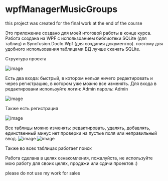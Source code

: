# wpfManagerMusicGroups
this project was created for the final work at the end of the course

Это приложение создано для моей итоговой работы в конце курса. 
Работа создана на WPF с использоанием библиотеки SQLite (для таблиц) и Syncfusion.DocIo.Wpf (для создания документов). поэтому для удобного использования таблицами БД лучше скачать SQLite.

Структура проекта

![image](https://user-images.githubusercontent.com/103255158/176883824-e135a482-b38c-40ec-bd8b-52ef5a15a1f9.png)


Есть два входа: быстрый, в котором нельзя ничего редактировать и через регистрацию, в котором уже можно все изменять. Для входа в редактировани используйте 
логин: Admin
пароль: Admin

![image](https://user-images.githubusercontent.com/103255158/176882866-c7b6f0b0-bed9-4f2c-ba79-c134a60e5f8c.png)

Также есть регистрация

![image](https://user-images.githubusercontent.com/103255158/176883428-ca3030ae-3e8c-42a3-a8ca-4d4cc9d42ed6.png)

Все таблицы можно изменять: редактировать, удалять, добавлять, единственный минус нет проверки на пустые поля или неправильный ввод.
![image](https://user-images.githubusercontent.com/103255158/176882522-24afc556-a48e-49f9-aad3-4fdfec851cfe.png)
![image](https://user-images.githubusercontent.com/103255158/176883250-eaebcb8c-501c-4493-9abd-39752a8af4fa.png)

Также во всех таблицах работает поиск


Работа сделана в целях ознакомления, пожалуйста, не используйте мою работу для своих целях, продажи или сдачи проектов :)

please do not use my work for sales
